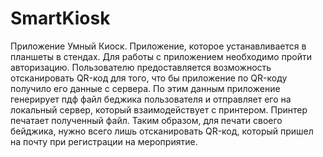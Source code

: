 # SmartKiosk
Приложение Умный Киоск.
Приложение, которое устанавливается в планшеты в стендах. Для работы с приложением необходимо пройти авторизацию.
Пользователю предоставляется возможность отсканировать QR-код для того, что бы приложение по QR-коду получило его данные с сервера.
По этим данным приложение генерирует пдф файл беджика пользователя и отправляет его на локальный сервер, который взаимодействует с принтером.
Принтер печатает полученный файл.
Таким образом, для печати своего бейджика, нужно всего лишь отсканировать QR-код, который пришел на почту при регистрации на мероприятие.

